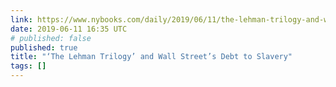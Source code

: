 ```yaml
---
link: https://www.nybooks.com/daily/2019/06/11/the-lehman-trilogy-and-wall-streets-debt-to-slavery/
date: 2019-06-11 16:35 UTC
# published: false
published: true
title: "‘The Lehman Trilogy’ and Wall Street’s Debt to Slavery"
tags: []
---
```



